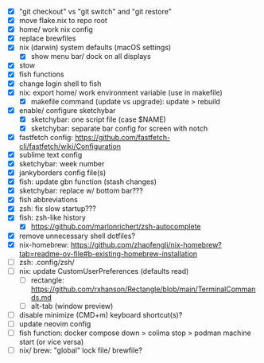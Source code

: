 - [x] "git checkout" vs "git switch" and "git restore"
- [x] move flake.nix to repo root
- [x] home/ work nix config
- [x] replace brewfiles
- [x] nix (darwin) system defaults (macOS settings)
  - [x] show menu bar/ dock on all displays
- [x] stow
- [x] fish functions
- [x] change login shell to fish
- [x] nix: export home/ work environment variable (use in makefile)
  - [x] makefile command (update vs upgrade): update > rebuild
- [x] enable/ configure sketchybar
  - [x] sketchybar: one script file (case $NAME)
  - [x] sketchybar: separate bar config for screen with notch
- [x] fastfetch config: https://github.com/fastfetch-cli/fastfetch/wiki/Configuration
- [x] sublime text config
- [x] sketchybar: week number
- [x] jankyborders config file(s)
- [x] fish: update gbn function (stash changes)
- [x] sketchybar: replace w/ bottom bar???
- [x] fish abbreviations
- [x] zsh: fix slow startup???
- [x] fish: zsh-like history
  - [x] https://github.com/marlonrichert/zsh-autocomplete
- [x] remove unnecessary shell dotfiles?
- [x] nix-homebrew: https://github.com/zhaofengli/nix-homebrew?tab=readme-ov-file#b-existing-homebrew-installation
- [ ] zsh: .config/zsh/
- [ ] nix: update CustomUserPreferences (defaults read)
  - [ ] rectangle: https://github.com/rxhanson/Rectangle/blob/main/TerminalCommands.md
  - [ ] alt-tab (window preview)
- [ ] disable minimize (CMD+m) keyboard shortcut(s)?
- [ ] update neovim config
- [ ] fish function: docker compose down > colima stop > podman machine start (or vice versa)
- [ ] nix/ brew: "global" lock file/ brewfile?
